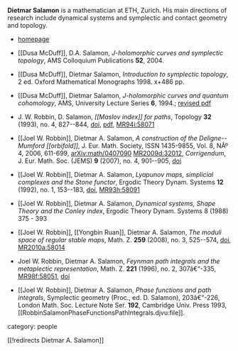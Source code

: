 **Dietmar Salamon** is a mathematician at ETH, Zurich. His main directions of research include dynamical systems and symplectic and contact geometry and topology. 

* [homepage](http://www.math.ethz.ch/~salamon/)

* [[Dusa McDuff]], D.A. Salamon, _J-holomorphic curves and symplectic topology_, AMS Colloquium Publications __52__, 2004.

* [[Dusa McDuff]], Dietmar Salamon, _Introduction to symplectic topology_, 2 ed. Oxford Mathematical Monographs 1998. x+486 pp.

* [[Dusa McDuff]], Dietmar Salamon, _J-holomorphic curves
and quantum cohomology_, AMS, University Lecture Series __6__, 1994.; [revised pdf](http://www.barnard.edu/math/mcduff/survey/6manjl26.pdf)

* J. W. Robbin, D. Salamon, _[[Maslov index]] for paths_, Topology __32__  (1993), no. 4, 827--844, [doi](http://dx.doi.org/10.1016/0040-9383(93)90052-W), [pdf](http://www.math.ethz.ch/~salamon/PREPRINTS/maslov.pdf), [MR94i:58071](http://www.ams.org/mathscinet-getitem?mr=94i:58071)

* [[Joel W. Robbin]], Dietmar A. Salamon, _A construction of the Deligne--Mumford [[orbifold]]_, J. Eur. Math. Society, ISSN 1435-9855, Vol. 8, NÂº 4, 2006, 611-699, [arXiv:math/0407090](http://arxiv.org/abs/math/0407090) [MR2009d:32012](http://www.ams.org/mathscinet-getitem?mr=2009d:32012), _Corrigendum_, J. Eur. Math. Soc. (JEMS)  __9__  (2007),  no. 4, 901--905, [doi](http://dx.doi.org/10.4171/JEMS/101)

* [[Joel W. Robbin]], Dietmar A. Salamon,  _Lyapunov maps, simplicial complexes and the Stone functor_, Ergodic Theory Dynam. Systems __12__ (1992), no. 1, 153--183, [doi](http://dx.doi.org/10.1017/S0143385700006647), [MR93h:58091](http://www.ams.org/mathscinet-getitem?mr=93h:58091)

*  [[Joel W. Robbin]], Dietmar A. Salamon, _Dynamical systems, Shape Theory and the Conley  index_, Ergodic Theory Dynam. Systems 8 (1988) 375 -  393

* [[Joel W. Robbin]], [[Yongbin Ruan]], Dietmar A. Salamon,  _The moduli space of regular stable maps_, Math. Z. __259__ (2008), no. 3, 525--574, [doi](http://dx.doi.org/10.1007/s00209-007-0237-x), [MR2010a:58014](http://www.ams.org/mathscinet-getitem?mr=2010a:58014) 

* Joel W. Robbin, Dietmar A. Salamon, _Feynman path integrals and the metaplectic representation_, Math. Z. __221__ (1996), no. 2, 307â€“-335, [MR98f:58051](http://www.ams.org/mathscinet-getitem?mr=98f:58051), [doi](http://dx.doi.org/10.1007/BF02622118)

* [[Joel W. Robbin]], Dietmar A. Salamon, _Phase functions and path integrals_, Symplectic geometry (Proc., ed. D. Salamon), 203â€“-226, London Math. Soc. Lecture Note Ser. __192__, Cambridge Univ. Press 1993, [[RobbinSalamonPhaseFunctionsPathIntegrals.djvu:file]].

category: people

[[!redirects Dietmar A. Salamon]]